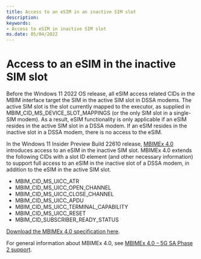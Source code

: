 ```yaml
---
title: Access to an eSIM in an inactive SIM slot
description:  
keywords:
- Access to eSIM in inactive SIM slot
ms.date: 05/04/2022
---
```


# Access to an eSIM in the inactive SIM slot

Before the Windows 11 2022 OS release, all eSIM access related CIDs in the MBIM interface target the SIM in the active SIM slot in DSSA modems. The active SIM slot is the slot currently mapped to the executor, as supplied in MBIM_CID_MS_DEVICE_SLOT_MAPPINGS (or the only SIM slot in a single-SIM modem). As a result, eSIM functionality is only applicable if an eSIM resides in the active SIM slot in a DSSA modem. If an eSIM resides in the inactive slot in a DSSA modem, there is no access to the eSIM. 

In the Windows 11 Insider Preview Build 22610 release, [MBIMEx 4.0](mbimex-4.0-5g-sa-phase-2-support.md) introduces access to an eSIM in the inactive SIM slot. MBIMEx 4.0 extends the following CIDs with a slot ID element (and other necessary information) to support full access to an eSIM in the inactive slot of a DSSA modem, in addition to the eSIM in the active SIM slot.

* MBIM_CID_MS_UICC_ATR
* MBIM_CID_MS_UICC_OPEN_CHANNEL
* MBIM_CID_MS_UICC_CLOSE_CHANNEL
* MBIM_CID_MS_UICC_APDU
* MBIM_CID_MS_UICC_TERMINAL_CAPABILITY
* MBIM_CID_MS_UICC_RESET
* MBIM_CID_SUBSCRIBER_READY_STATUS

[Download the MBIMEx 4.0 specification here](https://download.microsoft.com/download/d/8/a/d8ad97b9-83bd-4ab2-bcea-7500dfaf22b4/MBIMEx%204.0%20spec%20and%20Errata%20to%20MBIMEx%203.0%20Rev%201.46%2020220426.docx).

For general information about MBIMEx 4.0, see [MBIMEx 4.0 – 5G SA Phase 2 support](mbimex-4.0-5g-sa-phase-2-support.md).